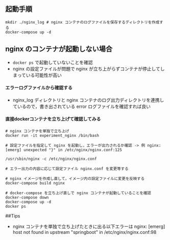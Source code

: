 ## 起動手順


```
mkdir ./nginx_log # nginx コンテナのログファイルを保存するディレクトリを作成する
docker-compose up -d
```


## nginx のコンテナが起動しない場合

- `docker ps` で起動していないことを確認
- nginx の設定ファイルが問題で nginx が立ち上がらずコンテナが停止してしまっている可能性が高い

#### エラーログファイルから確認する
- nginx_log ディレクトリと nginx コンテナのログ出力ディレクトリを連携しているので，書き出されている error ログファイルを確認すれば良い

#### 直接dockerコンテナを立ち上げて確認してみる

```
# nginx コンテナを単独で立ち上げ
docker run -it experiment_nginx /bin/bash

# 設定ファイルを指定して nginx を起動し，エラーが出力されるか確認 -> 例 nginx: [emerg] unexpected "}" in /etc/nginx/nginx.conf:125

/usr/sbin/nginx -c /etc/nginx/nginx.conf

# エラー出力の内容に応じて設定ファイル nginx.conf を変更等する

# nginx イメージを作成し直して，イメージ内の設定ファイルに変更を反映する
docker-compose build nginx

# docker-compose を立ち上げ直しで nginx コンテナが起動していることを確認
docker-compose down
docker-compose up -d
docker ps

```

##Tips

- nginx コンテナを単独で立ち上げたときに出る以下エラーは
nginx: [emerg] host not found in upstream "springboot" in /etc/nginx/nginx.conf:98

